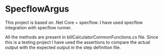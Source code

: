 # SpecflowArgus
This project is based on .Net Core + specflow. I have used specflow integration with specflow runner.

All the methods are present in billCalculatorCommonFunctions.cs file.
Since this is a testing project I have used the assertions to compare the actual output with the expected output in the step definition file.
